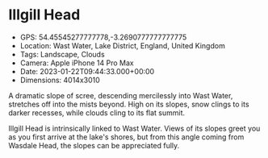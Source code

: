 # Illgill Head

- GPS: 54.45545277777778,-3.2690777777777775
- Location: Wast Water, Lake District, England, United Kingdom
- Tags: Landscape, Clouds
- Camera: Apple iPhone 14 Pro Max
- Date: 2023-01-22T09:44:33.000+00:00
- Dimensions: 4014x3010

A dramatic slope of scree, descending mercilessly into Wast Water, stretches off into the mists beyond. High on its slopes, snow clings to its darker recesses, while clouds cling to its flat summit.

Illgill Head is intrinsically linked to Wast Water. Views of its slopes greet you as you first arrive at the lake's shores, but from this angle coming from Wasdale Head, the slopes can be appreciated fully.

